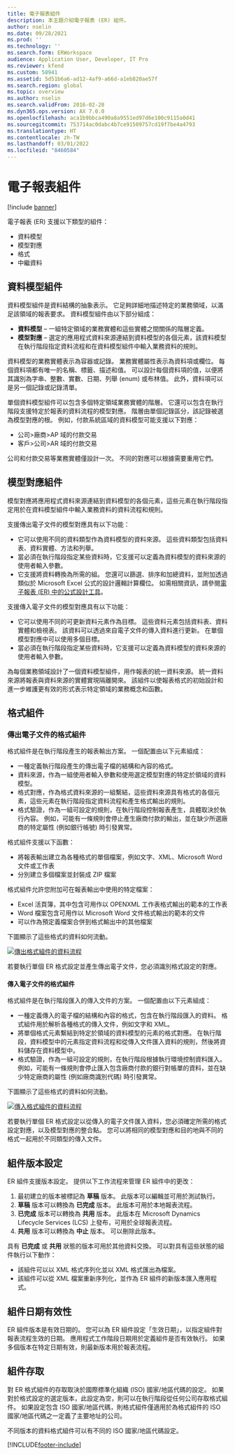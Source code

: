 ```yaml
---
title: 電子報表組件
description: 本主題介紹電子報表 (ER) 組件。
author: nselin
ms.date: 09/28/2021
ms.prod: ''
ms.technology: ''
ms.search.form: ERWorkspace
audience: Application User, Developer, IT Pro
ms.reviewer: kfend
ms.custom: 58941
ms.assetid: 5d51b6a6-ad12-4af9-a66d-a1eb820ae57f
ms.search.region: global
ms.topic: overview
ms.author: nselin
ms.search.validFrom: 2016-02-28
ms.dyn365.ops.version: AX 7.0.0
ms.openlocfilehash: aca1b9bbca490a8a9551ed97d6e100c9115a0d41
ms.sourcegitcommit: 753714ac0dabc4b7ce91509757cd19f7be4a4793
ms.translationtype: HT
ms.contentlocale: zh-TW
ms.lasthandoff: 03/01/2022
ms.locfileid: "8460584"
---
```

# <a name="electronic-reporting-components"></a>電子報表組件

[!include [banner](../includes/banner.md)]

電子報表 (ER) 支援以下類型的組件：

- 資料模型
- 模型對應
- 格式
- 中繼資料

## <a name="data-model-component"></a>資料模型組件

資料模型組件是資料結構的抽象表示。 它足夠詳細地描述特定的業務領域，以滿足該領域的報表要求。 資料模型組件由以下部分組成：

- **資料模型** – 一組特定領域的業務實體和這些實體之間關係的階層定義。
- **模型對應** – 選定的應用程式資料來源連結到資料模型的各個元素，該資料模型在執行階段指定資料流程和在資料模型組件中輸入業務資料的規則。

資料模型的業務實體表示為容器或記錄。 業務實體屬性表示為資料項或欄位。 每個資料項都有唯一的名稱、標籤、描述和值。 可以設計每個資料項的值，以便將其識別為字串、整數、實數、日期、列舉 (enum) 或布林值。 此外，資料項可以是另一個記錄或記錄清單。

單個資料模型組件可以包含多個特定領域業務實體的階層。 它還可以包含在執行階段支援特定於報表的資料流程的模型對應。 階層由單個記錄區分，該記錄被選為模型對應的根。 例如，付款系統區域的資料模型可能支援以下對應：


- 公司\>廠商\>AP 域的付款交易
- 客戶\>公司\>AR 域的付款交易

公司和付款交易等業務實體僅設計一次。 不同的對應可以根據需要重用它們。

## <a name="model-mapping-component"></a>模型對應組件

模型對應將應用程式資料來源連結到資料模型的各個元素，這些元素在執行階段指定用於在資料模型組件中輸入業務資料的資料流程和規則。

支援傳出電子文件的模型對應具有以下功能：

- 它可以使用不同的資料類型作為資料模型的資料來源。 這些資料類型包括資料表、資料實體、方法和列舉。
- 當必須在執行階段指定某些資料時，它支援可以定義為資料模型的資料來源的使用者輸入參數。
- 它支援將資料轉換為所需的組。 您還可以篩選、排序和加總資料，並附加透過類似於 Microsoft Excel 公式的設計邏輯計算欄位。 如需相關資訊，請參閱[電子報表 (ER) 中的公式設計工具](general-electronic-reporting-formula-designer.md)。

支援傳入電子文件的模型對應具有以下功能：

- 它可以使用不同的可更新資料元素作為目標。 這些資料元素包括資料表、資料實體和檢視表。 該資料可以透過來自電子文件的傳入資料進行更新。 在單個模型對應中可以使用多個目標。
- 當必須在執行階段指定某些資料時，它支援可以定義為資料模型的資料來源的使用者輸入參數。

為每個業務領域設計了一個資料模型組件，用作報表的統一資料來源。 統一資料來源將報表與資料來源的實體實現隔離開來。 該組件以使報表格式的初始設計和進一步維護更有效的形式表示特定領域的業務概念和函數。

## <a name="format-component"></a>格式組件

### <a name="format-components-for-outgoing-electronic-documents"></a>傳出電子文件的格式組件

格式組件是在執行階段產生的報表輸出方案。 一個配置由以下元素組成：

- 一種定義執行階段產生的傳出電子檔的結構和內容的格式。
- 資料來源，作為一組使用者輸入參數和使用選定模型對應的特定於領域的資料模型。
- 格式對應，作為格式資料來源的一組繫結，這些資料來源具有格式的各個元素，這些元素在執行階段指定資料流程和產生格式輸出的規則。
- 格式驗證，作為一組可設定的規則，在執行階段控制報表產生，具體取決於執行內容。 例如，可能有一條規則會停止產生廠商付款的輸出，並在缺少所選廠商的特定屬性 (例如銀行帳號) 時引發異常。

格式組件支援以下函數：

- 將報表輸出建立為各種格式的單個檔案，例如文字、XML、Microsoft Word 文件或工作表
- 分別建立多個檔案並封裝成 ZIP 檔案

格式組件允許您附加可在報表輸出中使用的特定檔案：

- Excel 活頁簿，其中包含可用作以 OPENXML 工作表格式輸出的範本的工作表
- Word 檔案包含可用作以 Microsoft Word 文件格式輸出的範本的文件
- 可以作為預定義檔案合併到格式輸出中的其他檔案

下圖顯示了這些格式的資料如何流動。

[![傳出格式組件的資料流程](./media/ER-overview-02.png)](./media/ER-overview-02.png)

若要執行單個 ER 格式設定並產生傳出電子文件，您必須識別格式設定的對應。

#### <a name="format-components-for-incoming-electronic-documents"></a>傳入電子文件的格式組件
格式組件是在執行階段匯入的傳入文件的方案。 一個配置由以下元素組成：

- 一種定義傳入的電子檔的結構和內容的格式，包含在執行階段匯入的資料。 格式組件用於解析各種格式的傳入文件，例如文字和 XML。
- 將單個格式元素繫結到特定於領域的資料模型的元素的格式對應。 在執行階段，資料模型中的元素指定資料流程和從傳入文件匯入資料的規則，然後將資料儲存在資料模型中。
- 格式驗證，作為一組可設定的規則，在執行階段根據執行環境控制資料匯入。 例如，可能有一條規則會停止匯入包含廠商付款的銀行對帳單的資料，並在缺少特定廠商的屬性 (例如廠商識別代碼) 時引發異常。

下圖顯示了這些格式的資料如何流動。

[![傳入格式組件的資料流程](./media/ER-overview-03.png)](./media/ER-overview-03.png)

若要執行單個 ER 格式設定以從傳入的電子文件匯入資料，您必須確定所需的格式設定對應，以及模型對應的整合點。 您可以將相同的模型對應和目的地與不同的格式一起用於不同類型的傳入文件。


## <a name="component-versioning"></a>組件版本設定

ER 組件支援版本設定。 提供以下工作流程來管理 ER 組件中的更改：

1. 最初建立的版本被標記為 **草稿** 版本。 此版本可以編輯並可用於測試執行。
2. **草稿** 版本可以轉換為 **已完成** 版本。 此版本可用於本地報表流程。
3. **已完成** 版本可以轉換為 **共用** 版本。 此版本在 Microsoft Dynamics Lifecycle Services (LCS) 上發布，可用於全球報表流程。
4. **共用** 版本可以轉換為 **中止** 版本。 可以刪除此版本。

具有 **已完成** 或 **共用** 狀態的版本可用於其他資料交換。 可以對具有這些狀態的組件執行以下動作：

- 該組件可以以 XML 格式序列化並以 XML 格式匯出為檔案。
- 該組件可以從 XML 檔案重新序列化，並作為 ER 組件的新版本匯入應用程式。

## <a name="component-date-effectivity"></a>組件日期有效性

ER 組件版本是有效日期的。 您可以為 ER 組件設定「生效日期」，以指定組件對報表流程生效的日期。 應用程式工作階段日期用於定義組件是否有效執行。 如果多個版本在特定日期有效，則最新版本用於報表流程。

## <a name="component-access"></a>組件存取

對 ER 格式組件的存取取決於國際標準化組織 (ISO) 國家/地區代碼的設定。 如果對於格式設定的選定版本，此設定為空，則可以在執行階段從任何公司存取格式組件。 如果設定包含 ISO 國家/地區代碼，則格式組件僅適用於為格式組件的 ISO 國家/地區代碼之一定義了主要地址的公司。

不同版本的資料格式組件可以有不同的 ISO 國家/地區代碼設定。

[!INCLUDE[footer-include](../../../includes/footer-banner.md)]

